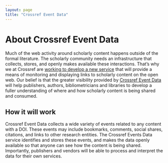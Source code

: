 ```yaml
---
layout: page
title: "Crossref Event Data"
---
```


# About Crossref Event Data

Much of the web activity around scholarly content happens outside of the formal literature. The scholarly community needs an infrastructure that collects, stores, and openly makes available these interactions. That’s why we at Crossref are [working to develop a new service](http://blog.crossref.org/2015/03/crossrefs-doi-event-tracker-pilot.html) that will provide a means of monitoring and displaying links to scholarly content on the open web.  Our belief is that the greater visibility provided by [Crossref Event Data](http://blog.crossref.org/2016/02/event-data-open-for-your-interpretation.html) will help publishers, authors, bibliometricians and libraries to develop a fuller understanding of where and how scholarly content is being shared and consumed.  


## How it will work

Crossref Event Data collects a wide variety of events related to any content with a DOI.  These events may include bookmarks, comments, social shares, citations, and links to other research entities. The Crossref Events Data service identifies and stores these events, and makes the data openly available so that anyone can see how the content is being shared. Importantly, publishers and vendors will be able to process and interpret the data for their own services. 